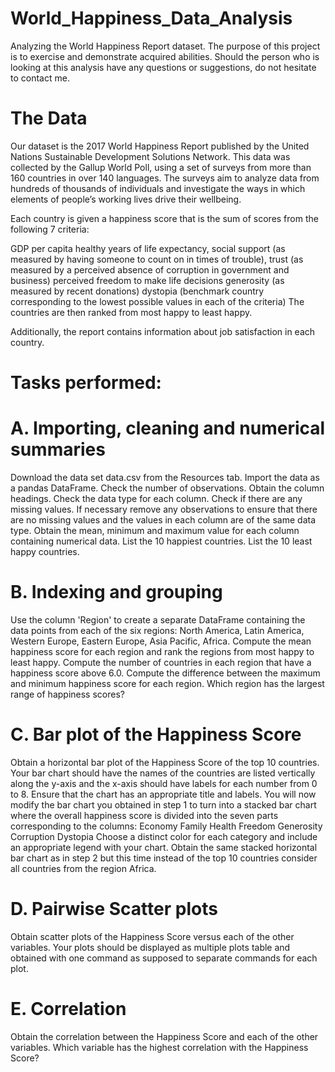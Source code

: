 # World_Happiness_Data_Analysis

Analyzing the World Happiness Report dataset. The purpose of this project is to exercise and demonstrate acquired abilities. Should the person who is looking at this analysis have any questions or suggestions, do not hesitate to contact me.

# The Data
Our dataset is the 2017 World Happiness Report published by the United Nations Sustainable Development Solutions Network. This data was collected by the Gallup World Poll, using a set of surveys from more than 160 countries in over 140 languages. The surveys aim to analyze data from hundreds of thousands of individuals and investigate the ways in which elements of people’s working lives drive their wellbeing.

Each country is given a happiness score that is the sum of scores from the following 7 criteria:

GDP per capita healthy years of life expectancy, social support (as measured by having someone to count on in times of trouble), trust (as measured by a perceived absence of corruption in government and business) perceived freedom to make life decisions generosity (as measured by recent donations) dystopia (benchmark country corresponding to the lowest possible values in each of the criteria) The countries are then ranked from most happy to least happy.

Additionally, the report contains information about job satisfaction in each country.

# Tasks performed:
# A. Importing, cleaning and numerical summaries
Download the data set data.csv from the Resources tab.
Import the data as a pandas DataFrame.
Check the number of observations.
Obtain the column headings.
Check the data type for each column.
Check if there are any missing values.
If necessary remove any observations to ensure that there are no missing values and the values in each column are of the same data type.
Obtain the mean, minimum and maximum value for each column containing numerical data.
List the 10 happiest countries.
List the 10 least happy countries.
# B. Indexing and grouping
Use the column 'Region' to create a separate DataFrame containing the data points from each of the six regions: North America, Latin America, Western Europe, Eastern Europe, Asia Pacific, Africa.
Compute the mean happiness score for each region and rank the regions from most happy to least happy.
Compute the number of countries in each region that have a happiness score above 6.0.
Compute the difference between the maximum and minimum happiness score for each region. Which region has the largest range of happiness scores?
# C. Bar plot of the Happiness Score
Obtain a horizontal bar plot of the Happiness Score of the top 10 countries. Your bar chart should have the names of the countries are listed vertically along the y-axis and the x-axis should have labels for each number from 0 to 8. Ensure that the chart has an appropriate title and labels.
You will now modify the bar chart you obtained in step 1 to turn into a stacked bar chart where the overall happiness score is divided into the seven parts corresponding to the columns:
Economy
Family
Health
Freedom
Generosity
Corruption
Dystopia Choose a distinct color for each category and include an appropriate legend with your chart.
Obtain the same stacked horizontal bar chart as in step 2 but this time instead of the top 10 countries consider all countries from the region Africa.
# D. Pairwise Scatter plots
Obtain scatter plots of the Happiness Score versus each of the other variables. Your plots should be displayed as multiple plots table and obtained with one command as supposed to separate commands for each plot.
# E. Correlation
Obtain the correlation between the Happiness Score and each of the other variables. Which variable has the highest correlation with the Happiness Score?
